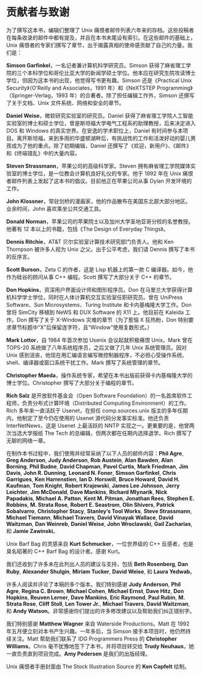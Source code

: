 # 贡献者与致谢

为了撰写这本书，编辑们整理了 Unix 痛恨者邮件列表六年来的存档。这些投稿者在每条收录的邮件中都有提及，并且在本书末尾设有索引。在这些邮件的基础上，Unix 痛恨者的专家们撰写了章节，出于揭露真相的使命感贡献了自己的力量。我们是：

**Simson Garfinkel**，一名记者兼计算机科学研究员。Simson 获得了麻省理工学院的三个本科学位和哥伦比亚大学的新闻学硕士学位。他本应在研究生院攻读博士学位，但因为这本书的出现，他觉得写书更有趣。Simson 还是《Practical Unix Security》（O’Reilly and Associates，1991 年）和《NeXTSTEP Programming》（Springer-Verlag，1993 年）的合著者。除了担任编辑工作外，Simson 还撰写了关于文档、Unix 文件系统、网络和安全的章节。

**Daniel Weise**，微软研究实验室的研究员。Daniel 获得了麻省理工学院人工智能实验室的博士和硕士学位，曾是斯坦福大学电气工程系的助理教授，后来决定进入 DOS 和 Windows 的真实世界。在安逸的学术职位上，Daniel 有时间参与本项目。离开斯坦福，来到多雨的华盛顿湖畔后，有挑战性的工作和活泼好动的婴儿男孩成为了他的重点。除了初期编辑，Daniel 还撰写了《欢迎，新用户》、《邮件》和《终端错乱》中的大量内容。

**Steven Strassmann**，苹果公司的高级科学家。Steven 拥有麻省理工学院媒体实验室的博士学位，是一位教会计算机良好礼仪的专家。他于 1992 年在 Unix 痛恨者邮件列表上发起了这本书的倡议。目前他正在苹果公司从事 Dylan 开发环境的工作。

**John Klossner**，常驻剑桥的漫画家，他的作品散布在美国东北部大部分地区。业余时间，John 喜欢乘坐公共交通工具。

**Donald Norman**，苹果公司的苹果院士以及加州大学圣地亚哥分校的名誉教授。他著有 12 本以上的书籍，包括《The Design of Everyday Things》。

**Dennis Ritchie**，AT\&T 贝尔实验室计算技术研究部门负责人。他和 Ken Thompson 被许多人视为 Unix 之父。出于公平考虑，我们请 Dennis 撰写了本书的反序言。

**Scott Burson**，Zeta C 的作者，这是 Lisp 机器上的第一款 C 编译器。如今，他作为硅谷的顾问从事 C++ 编程。Scott 撰写了大部分关于 C++ 的章节。

**Don Hopkins**，资深用户界面设计师和图形程序员。Don 在马里兰大学获得计算机科学学士学位，同时在人体计算机交互实验室任职研究员。曾在 UniPress Software、Sun Microsystems、Turing Institute 和卡内基梅隆大学工作。Don 曾将 SimCity 移植到 NeWS 和 DUX Software 的 X11 上。他目前在 Kaleida 工作。Don 撰写了关于 X-Windows 灾难的章节（为了惹恼 X 狂热粉，Don 特别要求章节标题中“X”后保留连字符，且“Window”使用复数形式。）

**Mark Lottor**，自 1984 年首次参加 Usenix 会议起就积极痛恨 Unix。Mark 曾在 TOPS-20 系统做了八年系统程序员，之后又做了几年 Unix 系统管理员。因对 Unix 感到沮丧，他现在用汇编语言编写微控制器程序，不必担心受操作系统、shell、编译器或窗口系统干扰工作。Mark 撰写了系统管理的章节。

**Christopher Maeda**，操作系统专家，希望在本书出版前获得卡内基梅隆大学的博士学位。Christopher 撰写了大部分关于编程的章节。

**Rich Salz** 是开放软件基金会（Open Software Foundation）的一名首席软件工程师，负责分布式计算环境（Distributed Computing Environment）的工作。Rich 多年来一直活跃于 Usenet，在担任 comp.sources.unix 版主的多年任期内，他制定了至今仍在使用的 Usenet 源代码分发事实标准。他还负责 InterNetNews，这是 Usenet 上最活跃的 NNTP 实现之一。更重要的是，他曾两次当选大学报纸 The Tech 的总编辑，但两次都在任期内选择退学。Rich 撰写了无聊的网络一章。

在制作本书过程中，我们使用并经常采纳了以下人员的邮件内容：**Phil Agre**, **Greg Anderson**, **Judy Anderson**, **Rob Austein**, **Alan Bawden**, **Alan Borning**, **Phil Budne**, **David Chapman**, **Pavel Curtis**, **Mark Friedman**, **Jim Davis**, **John R. Dunning**, **Leonard N. Foner**, **Simson Garfinkel**, **Chris Garrigues**, **Ken Harrenstien**, **Ian D. Horswill**, **Bruce Howard**, **David H. Kaufman**, **Tom Knight**, **Robert Krajewski**, **James Lee Johnson**, **Jerry Leichter**, **Jim McDonald**, **Dave Mankins**, **Richard Mlynarik**, **Nick Papadakis**, **Michael A. Patton**, **Kent M. Pitman**, **Jonathan Rees**, **Stephen E. Robbins**, **M. Strata Rose**, **Robert E. Seastrom**, **Olin Shivers**, **Patrick Sobalvarro**, **Christopher Stacy**, **Stanley’s Tool Works**, **Steve Strassmann**, **Michael Tiemann**, **Michael Travers**, **David Vinayak Wallace**, **David Waitzman**, **Dan Weinreb**, **Daniel Weise**, **John Wroclawski**, **Gail Zacharias**, 和 **Jamie Zawinski**。

Unix Barf Bag 的灵感来自 **Kurt Schmucker**，一位世界级的 C++ 反感者，也是臭名昭著的 C++ Barf Bag 的设计者。感谢 Kurt。

我们还收到了许多未在此列出人员的建议与支持，包括 **Beth Rosenberg**, **Dan Ruby**, **Alexander Shulgin**, **Miriam Tucker**, **David Weise**, 和 **Laura Yedwab**。

许多人阅读并评论了本稿的多个版本。我们特别感谢 **Judy Anderson**, **Phil Agre**, **Regina C. Brown**, **Michael Cohen**, **Michael Ernst**, **Dave Hitz**, **Don Hopkins**, **Reuven Lerner**, **Dave Mankins**, **Eric Raymond**, **Paul Rubin**, **M. Strata Rose**, **Cliff Stoll**, **Len Tower Jr.**, **Michael Travers**, **David Waitzman**, 和 **Andy Watson**。非常感谢你们提出的许多修改建议以及帮助我们纠正错别字。

我们特别感谢 **Matthew Wagner** 来自 Waterside Productions。Matt 在 1992 年五月便立刻对本书产生兴趣。一年多后，当 Simson 接手本项目时，他仍然持续关注。Matt 帮助我们联系了 IDG Programmers Press 的 **Christopher Williams**。Chris 毫不犹豫地签下了本书，并将项目转交给 **Trudy Neuhaus**，她一直负责直到项目完成。**Amy Pedersen** 是我们的出版经理。

Unix 痛恨者手册封面由 The Stock Illustration Source 的 **Ken Copfelt** 绘制。
